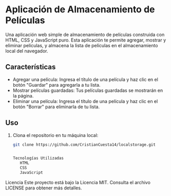 # Aplicación de Almacenamiento de Películas

Una aplicación web simple de almacenamiento de películas construida con HTML, CSS y JavaScript puro. Esta aplicación te permite agregar, mostrar y eliminar películas, y almacena la lista de películas en el almacenamiento local del navegador.

## Características

- Agregar una película: Ingresa el título de una película y haz clic en el botón "Guardar" para agregarla a tu lista.
- Mostrar películas guardadas: Tus películas guardadas se mostrarán en la página.
- Eliminar una película: Ingresa el título de una película y haz clic en el botón "Borrar" para eliminarla de tu lista.

## Uso

1. Clona el repositorio en tu máquina local:

   ```bash
   git clone https://github.com/CristianCuesta14/localstorage.git


   Tecnologías Utilizadas
      HTML
      CSS
      JavaScript


Licencia
Este proyecto está bajo la Licencia MIT. Consulta el archivo LICENSE para obtener más detalles.
